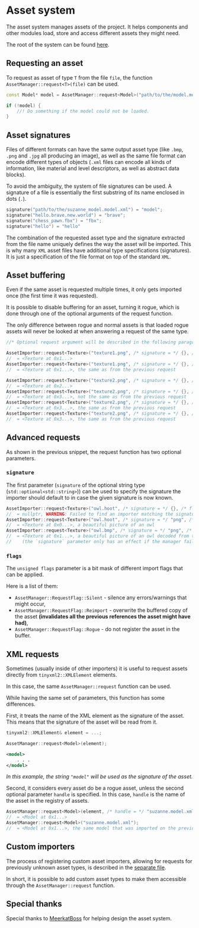 # Asset system

The asset system manages assets of the project. It helps components and other modules load, store and access different assets they might need.

The root of the system can be found [here](./../../lib/managers/asset_manager.h).

## Requesting an asset

To request as asset of type `T` from the file `file`, the function `AssetManager::request<T>(file)` can be used.

```C++
const Model* model = AssetManager::request<Model>("path/to/the/model.model.xml");

if (!model) {
    //! Do something if the model could not be loaded.
}
```

## Asset signatures

Files of different formats can have the same output asset type (like `.bmp`, `.png` and `.jpg` all producing an image), as well as the same file format can encode different types of objects (`.xml` files can encode all kinds of information, like material and level descriptors, as well as abstract data blocks).

To avoid the ambiguity, the system of file signatures can be used. A signature of a file is essentially the first substring of its name enclosed in dots (`.`).

```C++
signature("path/to/the/suzanne_model.model.xml") = "model";
signature("hello.brave.new.world") = "brave";
signature("chess_pawn.fbx") = "fbx";
signature("hello") = "hello"
```

The combination of the requested asset type and the signature extracted from the file name uniquely defines the way the asset will be imported. This is why many `XML` asset files have additional type specifications (signatures). It is just a specification of the file format on top of the standard `XML`.

## Asset buffering

Even if the same asset is requested multiple times, it only gets imported once (the first time it was requested).

It is possible to disable buffering for an asset, turning it rogue, which is done through one of the optional arguments of the request function.

The only difference between rogue and normal assets is that loaded rogue assets will never be looked at when answering a request of the same type.

```C++
//* Optional request argument will be described in the following paragraphs

AssetImporter::request<Texture>("texture1.png", /* signature = */ {}, /* flags = */ 0);
//  = <Texture at 0x1...>
AssetImporter::request<Texture>("texture1.png", /* signature = */ {}, /* flags = */ 0);
//  = <Texture at 0x1...>, the same as from the previous request

AssetImporter::request<Texture>("texture2.png", /* signature = */ {}, /* flags = */ AssetManager::RequestFlag::Rogue);
//  = <Texture at 0x2...>
AssetImporter::request<Texture>("texture2.png", /* signature = */ {}, /* flags = */ 0);
//  = <Texture at 0x3...>, not the same as from the previous request
AssetImporter::request<Texture>("texture2.png", /* signature = */ {}, /* flags = */ 0);
//  = <Texture at 0x3...>, the same as from the previous request
AssetImporter::request<Texture>("texture2.png", /* signature = */ {}, /* flags = */ AssetManager::RequestFlag::Rogue);
//  = <Texture at 0x3...>, the same as from the previous request
```

## Advanced requests

As shown in the previous snippet, the request function has two optional parameters.

### `signature`

The first parameter (`signature` of the optional string type (`std::optional<std::string>`)) can be used to specify the signature the importer should default to in case the given signature is now known.

```C++
AssetImporter::request<Texture>("owl.hoot", /* signature = */ {}, /* flags = */ 0);
//  = nullptr, WARNING: Failed to find an importer matching the signature "hoot" (type 0AC57B...)
AssetImporter::request<Texture>("owl.hoot", /* signature = */ "png", /* flags = */ 0);
//  = <Texture at 0x0...>, a beautiful picture of an owl
AssetImporter::request<Texture>("owl.bmp", /* signature = */ "png", /* flags = */ 0);
//  = <Texture at 0x1...>, a beautiful picture of an owl decoded from the `.bmp` file
//    (the `signature` parameter only has an effect if the manager failed to find a suitable importer)
```

### `flags`

The `unsigned flags` parameter is a bit mask of different import flags that can be applied.

Here is a list of them:

- `AssetManager::RequestFlag::Silent` - silence any errors/warnings that might occur,
- `AssetManager::RequestFlag::Reimport` - overwrite the buffered copy of the asset **(invalidates all the previous references the asset might have had)**,
- `AssetManager::RequestFlag::Rogue` - do not register the asset in the buffer.

## XML requests

Sometimes (usually inside of other importers) it is useful to request assets directly from `tinyxml2::XMLElement` elements.

In this case, the same `AssetManager::request` function can be used.

While having the same set of parameters, this function has some differences.

First, it treats the name of the XML element as the signature of the asset. This means that the signature of the asset will be read from it.

```C++
tinyxml2::XMLElement& element = ...;

AssetManager::request<Model>(element);
```

```XML
<model>
    . . .
</model>
```
*In this example, the string `"model"` will be used as the signature of the asset.*

Second, it considers every asset do be a rogue asset, unless the second optional parameter `handle` is specified. In this case, `handle` is the name of the asset in the registry of assets.

```C++
AssetManager::request<Model>(element, /* handle = */ "suzanne.model.xml", /* flags = */ 0);
//  = <Model at 0x1...>
AssetManager::request<Model>("suzanne.model.xml");
//  = <Model at 0x1...>, the same model that was imported on the previous line.
```

## Custom importers

The process of registering custom asset importers, allowing for requests for previously unknown asset types, is described in the [separate file](./CUSTOM_IMPORTERS.md).

In short, it is possible to add custom asset types to make them accessible through the `AssetManager::request` function.

## Special thanks

Special thanks to [MeerkatBoss](https://github.com/MeerkatBoss) for helping design the asset system.

